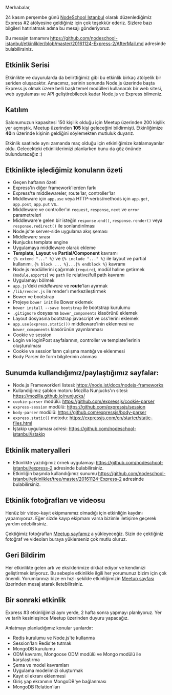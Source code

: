 Merhabalar,

24 kasım perşembe günü [NodeSchool Istanbul](http://nodeschool.ist/) olarak düzenlediğimiz Express #2 atölyesine geldiğiniz için çok teşekkür ederiz. Sizlere bazı bilgileri hatırlatmak adına bu mesajı gönderiyoruz.

Bu mesajın tamamını https://github.com/nodeschool-istanbul/etkinlikler/blob/master/20161124-Express-2/AfterMail.md adresinde bulabilirsiniz.

## Etkinlik Serisi

Etkinlikte ve duyurularda da belirttiğimiz gibi bu etkinlik birkaç atölyelik bir seriden oluşacaktır.
Amacımız, serinin sonunda Node.js üzerinde başta Express.js olmak üzere belli başlı temel modülleri kullanarak bir web sitesi, web uygulaması ve API geliştirebilecek kadar Node.js ve Express bilmeniz.

## Katılım

Salonumuzun kapasitesi 150 kişilik olduğu için Meetup üzerinden 200 kişilik yer açmıştık. Meetup üzerinden **105** kişi geleceğini bildirmişti. Etkinliğimize **40**ın üzerinde kişinin geldiğini söylemekten mutluluk duyarız.

Etkinlik saatinde aynı zamanda maç olduğu için etkinliğimize katılamayanlar oldu. Gelecekteki etkinliklerimizi planlarken bunu da göz önünde bulunduracağız :)

## Etkinlikte işlediğimiz konuların özeti

* Geçen haftanın özeti
* Express'in diğer framework'lerden farkı
* Express'te middlewareler, route'lar, controller'lar
 * Middleware için `app.use` veya HTTP-verbs/methods için `app.get`, `app.post`, `app.put` vs..
 * Middleware ve controller'ın `request`, `response`, `next` ve `error` parametreleri
 * Middleware'e gelen bir isteğin `response.end()`, `response.render()` veya `response.redirect()` ile sonlandırılması
 * Node.js'te server-side uygulama akış şeması
 * Middleware sırası
* Nunjucks template engine
 * Uygulamaya middleware olarak ekleme
 * **Template**, **Layout** ve **Partial/Component** kavramı
 * `{% extend "..." %}` ve `{% include "..." %}` ile layout ve partial kullanımı, `{% block ... %}...{% endblock %}` kavramı
* Node.js modüllerini çağırmak (`require`), modül haline getirmek (`module.exports`) ve `path` ile relative/full path kavramı
* Uygulamayı bölmek
 * `app.js`'deki *middleware* ve **route**'ları ayırmak
 * `/lib/render.js` ile render'ı merkezileştirmek
* Bower ve bootstrap
 * Projeye `bower init` ile Bower eklemek
 * `bower install --save bootstrap` ile bootstrap kurulumu
 * `.gitignore` dosyasına `bower_components` klasörünü eklemek
 * Layout dosyasına bootstrap javascript ve css'lerini eklemek
 * `app.use(express.static())` middleware'inin eklenmesi ve `bower_components` klasörünün yayınlanması
* Cookie ve session
 * Login ve loginPost sayfalarının, controller ve template'lerinin oluşturulması
 * Cookie ve session'ların çalışma mantığı ve eklenmesi
 * Body Parser ile form bilgilerinin alınması

## Sunumda kullandığımız/paylaştığımız sayfalar:

- Node.js Frameworkleri listesi: https://node.ist/docs/nodejs-frameworks
- Kullandığımız şablon motoru Mozilla Nunjucks'ın sitesi: https://mozilla.github.io/nunjucks/
- `cookie-parser` modülü: https://github.com/expressjs/cookie-parser
- `express-session` modülü: https://github.com/expressjs/session
- `body-parser` modülü: https://github.com/expressjs/body-parser
- `express.static()` metodu: https://expressjs.com/en/starter/static-files.html   
- İştakip uygulaması adresi: https://github.com/nodeschool-istanbul/istakip

## Etkinlik materyalleri

* Etkinlikte yazdığımız örnek uygulamayı https://github.com/nodeschool-istanbul/express-2 adresinde bulabilirsiniz.
* Etkinliğin başında kullandığımız sunumu https://github.com/nodeschool-istanbul/etkinlikler/tree/master/20161124-Express-2 adresinde bulabilirsiniz.

## Etkinlik fotoğrafları ve videosu

Henüz bir video-kayıt ekipmanımız olmadığı için etkinliğin kaydını yapamıyoruz. Eğer sizde kayıp ekipmanı varsa bizimle iletişime geçerek yardım edebilirsiniz.

Çektiğimiz fotoğrafları [Meetup sayfamız](https://www.meetup.com/nodeschool-istanbul/events/235619166/) a yükleyeceğiz. Sizin de çektiğiniz fotoğraf ve videoları buraya yüklerseniz çok mutlu oluruz.

## Geri Bildirim

Her etkinlikte gelen artı ve eksiklerimize dikkat ediyor ve kendimizi geliştirmek istiyoruz. Bu sebeple etkinlikle ilgili her yorumunuz bizim için çok önemli.
Yorumlarınızı bize en hızlı şekilde etkinliğimizin [Meetup sayfası](https://www.meetup.com/nodeschool-istanbul/events/235619166/) üzerinden mesaj atarak iletebilirsiniz.

## Bir sonraki etkinlik

Express #3 etkinliğimizi aynı yerde, 2 hafta sonra yapmayı planlıyoruz. Yer ve tarih kesinleşince Meetup üzerinden duyuru yapacağız.

Anlatmayı planladığımız konular şunlardır:
- Redis kurulumu ve Node.js'te kullanma
 - Session'ları Redis'te tutmak
- MongoDB kurulumu
 - ODM kavramı, Mongoose ODM modülü ve Mongo modülü ile karşılaştırma
 - Şema ve model kavramları
 - Uygulama modelimizi oluşturmak
- Kayıt ol ekranı eklenmesi
- Giriş yap ekranının MongoDB'ye bağlanması
- MongoDB Relation'ları
